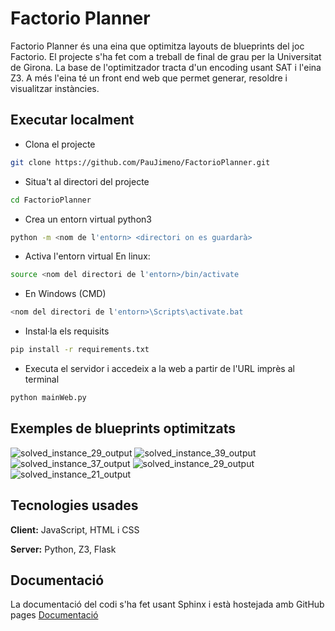 # Factorio Planner

Factorio Planner és una eina que optimitza layouts de blueprints del joc Factorio. El projecte s'ha fet com a treball de final de grau per la Universitat de Girona.
La base de l'optimitzador tracta d'un encoding usant SAT i l'eina Z3. A més l'eina té un front end web que permet generar, resoldre i visualitzar instàncies.

## Executar localment

- Clona el projecte

```bash
git clone https://github.com/PauJimeno/FactorioPlanner.git
```

- Situa't al directori del projecte

```bash
cd FactorioPlanner
```

- Crea un entorn virtual python3
```bash
python -m <nom de l'entorn> <directori on es guardarà>
```

- Activa l'entorn virtual
En linux:
```bash
source <nom del directori de l'entorn>/bin/activate
```
- En Windows (CMD)
```bash
<nom del directori de l'entorn>\Scripts\activate.bat
```
- Instal·la els requisits
```bash
pip install -r requirements.txt
```

- Executa el servidor i accedeix a la web a partir de l'URL imprès al terminal
```bash
python mainWeb.py
```

## Exemples de blueprints optimitzats

![solved_instance_29_output](https://github.com/user-attachments/assets/1a148008-0c84-4e83-ac59-bc4586564eb7)
![solved_instance_39_output](https://github.com/user-attachments/assets/2dfc8b10-1759-48ea-94be-a93c7db0b5f8)
![solved_instance_37_output](https://github.com/user-attachments/assets/a4d4ed1c-7183-44e3-acc8-6a5acb13dfa2)
![solved_instance_29_output](https://github.com/user-attachments/assets/e3626c38-7882-4a9b-bb2f-397b24984070)
![solved_instance_21_output](https://github.com/user-attachments/assets/97854d25-88f8-45b9-9a04-3ef644d489c9)

## Tecnologies usades

**Client:** JavaScript, HTML i CSS

**Server:** Python, Z3, Flask

## Documentació
La documentació del codi s'ha fet usant Sphinx i està hostejada amb GitHub pages
[Documentació](https://paujimeno.github.io/FactorioPlanner/)
